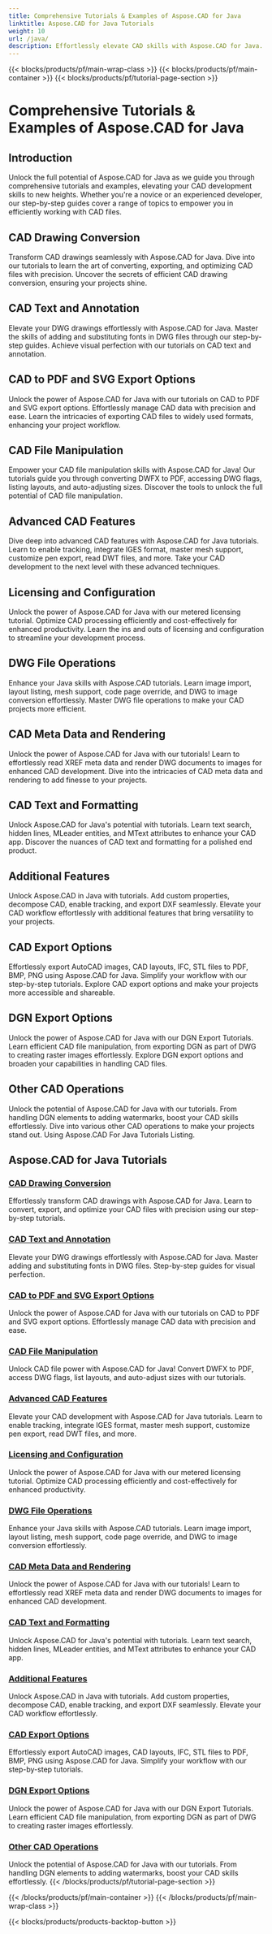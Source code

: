 ```yaml
---
title: Comprehensive Tutorials & Examples of Aspose.CAD for Java
linktitle: Aspose.CAD for Java Tutorials
weight: 10
url: /java/
description: Effortlessly elevate CAD skills with Aspose.CAD for Java. Explore tutorials on drawing conversion, text annotation, file manipulation, advanced features, licensing, and more.
---
```


{{< blocks/products/pf/main-wrap-class >}}
{{< blocks/products/pf/main-container >}}
{{< blocks/products/pf/tutorial-page-section >}}

# Comprehensive Tutorials & Examples of Aspose.CAD for Java


## Introduction

Unlock the full potential of Aspose.CAD for Java as we guide you through comprehensive tutorials and examples, elevating your CAD development skills to new heights. Whether you're a novice or an experienced developer, our step-by-step guides cover a range of topics to empower you in efficiently working with CAD files.

## CAD Drawing Conversion
Transform CAD drawings seamlessly with Aspose.CAD for Java. Dive into our tutorials to learn the art of converting, exporting, and optimizing CAD files with precision. Uncover the secrets of efficient CAD drawing conversion, ensuring your projects shine.

## CAD Text and Annotation
Elevate your DWG drawings effortlessly with Aspose.CAD for Java. Master the skills of adding and substituting fonts in DWG files through our step-by-step guides. Achieve visual perfection with our tutorials on CAD text and annotation.

## CAD to PDF and SVG Export Options
Unlock the power of Aspose.CAD for Java with our tutorials on CAD to PDF and SVG export options. Effortlessly manage CAD data with precision and ease. Learn the intricacies of exporting CAD files to widely used formats, enhancing your project workflow.

## CAD File Manipulation
Empower your CAD file manipulation skills with Aspose.CAD for Java! Our tutorials guide you through converting DWFX to PDF, accessing DWG flags, listing layouts, and auto-adjusting sizes. Discover the tools to unlock the full potential of CAD file manipulation.

## Advanced CAD Features
Dive deep into advanced CAD features with Aspose.CAD for Java tutorials. Learn to enable tracking, integrate IGES format, master mesh support, customize pen export, read DWT files, and more. Take your CAD development to the next level with these advanced techniques.

## Licensing and Configuration
Unlock the power of Aspose.CAD for Java with our metered licensing tutorial. Optimize CAD processing efficiently and cost-effectively for enhanced productivity. Learn the ins and outs of licensing and configuration to streamline your development process.

## DWG File Operations
Enhance your Java skills with Aspose.CAD tutorials. Learn image import, layout listing, mesh support, code page override, and DWG to image conversion effortlessly. Master DWG file operations to make your CAD projects more efficient.

## CAD Meta Data and Rendering
Unlock the power of Aspose.CAD for Java with our tutorials! Learn to effortlessly read XREF meta data and render DWG documents to images for enhanced CAD development. Dive into the intricacies of CAD meta data and rendering to add finesse to your projects.

## CAD Text and Formatting
Unlock Aspose.CAD for Java's potential with tutorials. Learn text search, hidden lines, MLeader entities, and MText attributes to enhance your CAD app. Discover the nuances of CAD text and formatting for a polished end product.

## Additional Features
Unlock Aspose.CAD in Java with tutorials. Add custom properties, decompose CAD, enable tracking, and export DXF seamlessly. Elevate your CAD workflow effortlessly with additional features that bring versatility to your projects.

## CAD Export Options
Effortlessly export AutoCAD images, CAD layouts, IFC, STL files to PDF, BMP, PNG using Aspose.CAD for Java. Simplify your workflow with our step-by-step tutorials. Explore CAD export options and make your projects more accessible and shareable.

## DGN Export Options
Unlock the power of Aspose.CAD for Java with our DGN Export Tutorials. Learn efficient CAD file manipulation, from exporting DGN as part of DWG to creating raster images effortlessly. Explore DGN export options and broaden your capabilities in handling CAD files.

## Other CAD Operations
Unlock the potential of Aspose.CAD for Java with our tutorials. From handling DGN elements to adding watermarks, boost your CAD skills effortlessly. Dive into various other CAD operations to make your projects stand out. Using Aspose.CAD For Java Tutorials Listing.
## Aspose.CAD for Java Tutorials
### [CAD Drawing Conversion](./cad-drawing-conversion/)
Effortlessly transform CAD drawings with Aspose.CAD for Java. Learn to convert, export, and optimize your CAD files with precision using our step-by-step tutorials.
### [CAD Text and Annotation](./cad-text-and-annotation/)
Elevate your DWG drawings effortlessly with Aspose.CAD for Java. Master adding and substituting fonts in DWG files. Step-by-step guides for visual perfection.
### [CAD to PDF and SVG Export Options](./cad-to-pdf-and-svg-export-options/)
Unlock the power of Aspose.CAD for Java with our tutorials on CAD to PDF and SVG export options. Effortlessly manage CAD data with precision and ease.
### [CAD File Manipulation](./cad-file-manipulation/)
Unlock CAD file power with Aspose.CAD for Java! Convert DWFX to PDF, access DWG flags, list layouts, and auto-adjust sizes with our tutorials.
### [Advanced CAD Features](./advanced-cad-features/)
Elevate your CAD development with Aspose.CAD for Java tutorials. Learn to enable tracking, integrate IGES format, master mesh support, customize pen export, read DWT files, and more.
### [Licensing and Configuration](./licensing-and-configuration/)
Unlock the power of Aspose.CAD for Java with our metered licensing tutorial. Optimize CAD processing efficiently and cost-effectively for enhanced productivity.
### [DWG File Operations](./dwg-file-operations/)
Enhance your Java skills with Aspose.CAD tutorials. Learn image import, layout listing, mesh support, code page override, and DWG to image conversion effortlessly.
### [CAD Meta Data and Rendering](./cad-meta-data-and-rendering/)
Unlock the power of Aspose.CAD for Java with our tutorials! Learn to effortlessly read XREF meta data and render DWG documents to images for enhanced CAD development.
### [CAD Text and Formatting](./cad-text-and-formatting/)
Unlock Aspose.CAD for Java's potential with tutorials. Learn text search, hidden lines, MLeader entities, and MText attributes to enhance your CAD app.
### [Additional Features](./additional-features/)
Unlock Aspose.CAD in Java with tutorials. Add custom properties, decompose CAD, enable tracking, and export DXF seamlessly. Elevate your CAD workflow effortlessly.
### [CAD Export Options](./cad-export-options/)
Effortlessly export AutoCAD images, CAD layouts, IFC, STL files to PDF, BMP, PNG using Aspose.CAD for Java. Simplify your workflow with our step-by-step tutorials. 
### [DGN Export Options](./dgn-export-options/)
Unlock the power of Aspose.CAD for Java with our DGN Export Tutorials. Learn efficient CAD file manipulation, from exporting DGN as part of DWG to creating raster images effortlessly.
### [Other CAD Operations](./other-cad-operations/)
Unlock the potential of Aspose.CAD for Java with our tutorials. From handling DGN elements to adding watermarks, boost your CAD skills effortlessly.
{{< /blocks/products/pf/tutorial-page-section >}}

{{< /blocks/products/pf/main-container >}}
{{< /blocks/products/pf/main-wrap-class >}}

{{< blocks/products/products-backtop-button >}}
